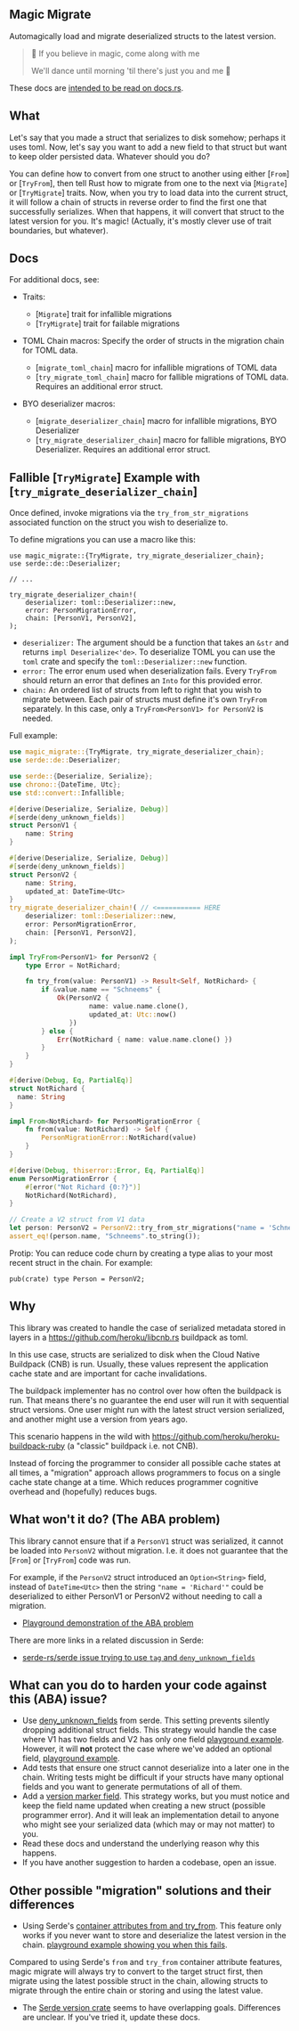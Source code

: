 ## Magic Migrate

Automagically load and migrate deserialized structs to the latest version.

> 🎵 If you believe in magic, come along with me
>
> We'll dance until morning 'til there's just you and me 🎵
>

These docs are [intended to be read on docs.rs](https://docs.rs/magic_migrate/latest/magic_migrate/).

## What

Let's say that you made a struct that serializes to disk somehow; perhaps it uses toml. Now, let's say you want to add a new field to that struct but want to keep older persisted data. Whatever should you do?

You can define how to convert from one struct to another using either [`From`] or [`TryFrom`], then tell Rust how to migrate from one to the next via [`Migrate`] or [`TryMigrate`] traits. Now, when you try to load data into the current struct, it will follow a chain of structs in reverse order to find the first one that successfully serializes. When that happens, it will convert that struct to the latest version for you. It's magic! (Actually, it's mostly clever use of trait boundaries, but whatever).

## Docs

For additional docs, see:

- Traits:
    - [`Migrate`] trait for infallible migrations
    - [`TryMigrate`] trait for failable migrations

- TOML Chain macros: Specify the order of structs in the migration chain for TOML data.
    - [`migrate_toml_chain`] macro for infallible migrations of TOML data
    - [`try_migrate_toml_chain`] macro for fallible migrations of TOML data. Requires an additional error struct.

- BYO deserializer macros:
    - [`migrate_deserializer_chain`] macro for infallible migrations, BYO Deserializer
    - [`try_migrate_deserializer_chain`] macro for fallible migrations, BYO Deserializer. Requires an additional error struct.

## Fallible [`TryMigrate`] Example with [`try_migrate_deserializer_chain`]

Once defined, invoke migrations via the `try_from_str_migrations` associated function on the struct you wish to deserialize to.

To define migrations you can use a macro like this:

```ignore
use magic_migrate::{TryMigrate, try_migrate_deserializer_chain};
use serde::de::Deserializer;

// ...

try_migrate_deserializer_chain!(
    deserializer: toml::Deserializer::new,
    error: PersonMigrationError,
    chain: [PersonV1, PersonV2],
);
```

- `deserializer:` The argument should be a function that takes an `&str` and returns `impl Deserialize<'de>`. To deserialize TOML you can use the `toml` crate and specify the `toml::Deserializer::new` function.
- `error:` The error enum used when deserialization fails. Every `TryFrom` should return an error that defines an `Into` for this provided error.
- `chain:` An ordered list of structs from left to right that you wish to migrate between. Each pair of structs must define it's own `TryFrom` separately. In this case, only a `TryFrom<PersonV1> for PersonV2` is needed.

Full example:

```rust
use magic_migrate::{TryMigrate, try_migrate_deserializer_chain};
use serde::de::Deserializer;

use serde::{Deserialize, Serialize};
use chrono::{DateTime, Utc};
use std::convert::Infallible;

#[derive(Deserialize, Serialize, Debug)]
#[serde(deny_unknown_fields)]
struct PersonV1 {
    name: String
}

#[derive(Deserialize, Serialize, Debug)]
#[serde(deny_unknown_fields)]
struct PersonV2 {
    name: String,
    updated_at: DateTime<Utc>
}
try_migrate_deserializer_chain!( // <=========== HERE
    deserializer: toml::Deserializer::new,
    error: PersonMigrationError,
    chain: [PersonV1, PersonV2],
);

impl TryFrom<PersonV1> for PersonV2 {
    type Error = NotRichard;

    fn try_from(value: PersonV1) -> Result<Self, NotRichard> {
        if &value.name == "Schneems" {
            Ok(PersonV2 {
                    name: value.name.clone(),
                    updated_at: Utc::now()
               })
        } else {
            Err(NotRichard { name: value.name.clone() })
        }
    }
}

#[derive(Debug, Eq, PartialEq)]
struct NotRichard {
  name: String
}

impl From<NotRichard> for PersonMigrationError {
    fn from(value: NotRichard) -> Self {
        PersonMigrationError::NotRichard(value)
    }
}

#[derive(Debug, thiserror::Error, Eq, PartialEq)]
enum PersonMigrationError {
    #[error("Not Richard {0:?}")]
    NotRichard(NotRichard),
}

// Create a V2 struct from V1 data
let person: PersonV2 = PersonV2::try_from_str_migrations("name = 'Schneems'").unwrap().unwrap();
assert_eq!(person.name, "Schneems".to_string());
```

Protip: You can reduce code churn by creating a type alias to your most recent struct in the chain. For example:

```ignore
pub(crate) type Person = PersonV2;
```

## Why

This library was created to handle the case of serialized metadata stored in layers in a <https://github.com/heroku/libcnb.rs> buildpack as toml.

In this use case, structs are serialized to disk when the Cloud Native Buildpack (CNB) is run. Usually, these values represent the application cache state and are important for cache invalidations.

The buildpack implementer has no control over how often the buildpack is run. That means there's no guarantee the end user will run it with sequential struct versions. One user might run with the latest struct version serialized, and another might use a version from years ago.

This scenario happens in the wild with <https://github.com/heroku/heroku-buildpack-ruby> (a "classic" buildpack i.e. not CNB).

Instead of forcing the programmer to consider all possible cache states at all times, a "migration" approach allows programmers to focus on a single cache state change at a time. Which reduces programmer cognitive overhead and (hopefully) reduces bugs.

## What won't it do? (The ABA problem)

This library cannot ensure that if a `PersonV1` struct was serialized, it cannot be loaded into `PersonV2` without migration. I.e. it does not guarantee that the [`From`] or [`TryFrom`] code was run.

For example, if the `PersonV2` struct introduced an `Option<String>` field, instead of `DateTime<Utc>` then the string `"name = 'Richard'"` could be deserialized to either PersonV1 or PersonV2 without needing to call a migration.

- [Playground demonstration of the ABA problem](https://play.rust-lang.org/?version=stable&mode=debug&edition=2021&gist=e26033d3c8c3c34414fe594674f6d053)

There are more links in a related discussion in Serde:

- [serde-rs/serde issue trying to use `tag` and `deny_unknown_fields`](https://github.com/serde-rs/serde/issues/2666)

## What can you do to harden your code against this (ABA) issue?

- Use [deny_unknown_fields](https://serde.rs/container-attrs.html) from serde. This setting prevents silently dropping additional struct fields. This strategy would handle the case where V1 has two fields and V2 has only one field [playground example](https://play.rust-lang.org/?version=stable&mode=debug&edition=2021&gist=75c6f06234e1d64aea7b37c448321abf). However, it will **not** protect the case where we've added an optional field, [playground example](https://play.rust-lang.org/?version=stable&mode=debug&edition=2021&gist=47dde9f52b0c5114ef28f35bb019969c).
- Add tests that ensure one struct cannot deserialize into a later one in the chain. Writing tests might be difficult if your structs have many optional fields and you want to generate permutations of all of them.
- Add a [version marker field](https://stackoverflow.com/a/77700752/147390). This strategy works, but you must notice and keep the field name updated when creating a new struct (possible programmer error). And it will leak an implementation detail to anyone who might see your serialized data (which may or may not matter) to you.
- Read these docs and understand the underlying reason why this happens.
- If you have another suggestion to harden a codebase, open an issue.

## Other possible "migration" solutions and their differences

- Using Serde's [container attributes from and try_from](https://serde.rs/container-attrs.html). This feature only works if you never want to store and deserialize the latest version in the chain. [playground example showing you when this fails](https://play.rust-lang.org/?version=stable&mode=debug&edition=2021&gist=b6ea1cd054bab5d7df62a04cbd7c6284).

Compared to using Serde's `from` and `try_from` container attribute features, magic migrate will always try to convert to the target struct first, then migrate using the latest possible struct in the chain, allowing structs to migrate through the entire chain or storing and using the latest value.

- The [Serde version crate](https://docs.rs/serde-version/latest/serde_version/) seems to have overlapping goals. Differences are unclear. If you've tried it, update these docs.
